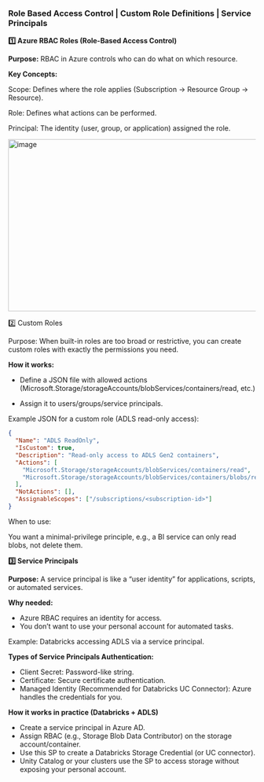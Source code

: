 ### Role Based Access Control | Custom Role Definitions | Service Principals

**1️⃣ Azure RBAC Roles (Role-Based Access Control)**

**Purpose:**
RBAC in Azure controls who can do what on which resource.

**Key Concepts:**

Scope: Defines where the role applies (Subscription → Resource Group → Resource).

Role: Defines what actions can be performed.

Principal: The identity (user, group, or application) assigned the role.

<img width="901" height="350" alt="image" src="https://github.com/user-attachments/assets/1cfbf694-41cf-4218-85a9-2d00f4f3eac9" />

2️⃣ Custom Roles

Purpose:
When built-in roles are too broad or restrictive, you can create custom roles with exactly the permissions you need.

**How it works:**

- Define a JSON file with allowed actions (Microsoft.Storage/storageAccounts/blobServices/containers/read, etc.)

- Assign it to users/groups/service principals.

Example JSON for a custom role (ADLS read-only access):

```json
{
  "Name": "ADLS ReadOnly",
  "IsCustom": true,
  "Description": "Read-only access to ADLS Gen2 containers",
  "Actions": [
    "Microsoft.Storage/storageAccounts/blobServices/containers/read",
    "Microsoft.Storage/storageAccounts/blobServices/containers/blobs/read"
  ],
  "NotActions": [],
  "AssignableScopes": ["/subscriptions/<subscription-id>"]
}

```
When to use:

You want a minimal-privilege principle, e.g., a BI service can only read blobs, not delete them.

**3️⃣ Service Principals**

**Purpose:**
A service principal is like a “user identity” for applications, scripts, or automated services.

**Why needed:**

- Azure RBAC requires an identity for access.
- You don’t want to use your personal account for automated tasks.

Example: Databricks accessing ADLS via a service principal.

**Types of Service Principals Authentication:**

- Client Secret: Password-like string.
- Certificate: Secure certificate authentication.
- Managed Identity (Recommended for Databricks UC Connector): Azure handles the credentials for you.

**How it works in practice (Databricks + ADLS)**

- Create a service principal in Azure AD.
- Assign RBAC (e.g., Storage Blob Data Contributor) on the storage account/container.
- Use this SP to create a Databricks Storage Credential (or UC connector).
- Unity Catalog or your clusters use the SP to access storage without exposing your personal account.
